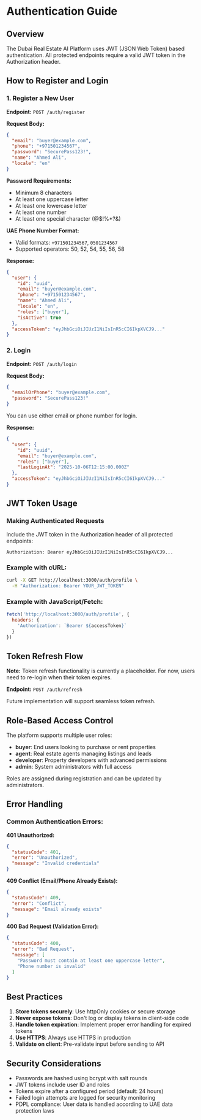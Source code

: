 # Authentication Guide

## Overview

The Dubai Real Estate AI Platform uses JWT (JSON Web Token) based authentication. All protected endpoints require a valid JWT token in the Authorization header.

## How to Register and Login

### 1. Register a New User

**Endpoint:** `POST /auth/register`

**Request Body:**
```json
{
  "email": "buyer@example.com",
  "phone": "+971501234567",
  "password": "SecurePass123!",
  "name": "Ahmed Ali",
  "locale": "en"
}
```

**Password Requirements:**
- Minimum 8 characters
- At least one uppercase letter
- At least one lowercase letter
- At least one number
- At least one special character (@$!%*?&)

**UAE Phone Number Format:**
- Valid formats: `+971501234567`, `0501234567`
- Supported operators: 50, 52, 54, 55, 56, 58

**Response:**
```json
{
  "user": {
    "id": "uuid",
    "email": "buyer@example.com",
    "phone": "+971501234567",
    "name": "Ahmed Ali",
    "locale": "en",
    "roles": ["buyer"],
    "isActive": true
  },
  "accessToken": "eyJhbGciOiJIUzI1NiIsInR5cCI6IkpXVCJ9..."
}
```

### 2. Login

**Endpoint:** `POST /auth/login`

**Request Body:**
```json
{
  "emailOrPhone": "buyer@example.com",
  "password": "SecurePass123!"
}
```

You can use either email or phone number for login.

**Response:**
```json
{
  "user": {
    "id": "uuid",
    "email": "buyer@example.com",
    "roles": ["buyer"],
    "lastLoginAt": "2025-10-06T12:15:00.000Z"
  },
  "accessToken": "eyJhbGciOiJIUzI1NiIsInR5cCI6IkpXVCJ9..."
}
```

## JWT Token Usage

### Making Authenticated Requests

Include the JWT token in the Authorization header of all protected endpoints:

```
Authorization: Bearer eyJhbGciOiJIUzI1NiIsInR5cCI6IkpXVCJ9...
```

### Example with cURL:

```bash
curl -X GET http://localhost:3000/auth/profile \
  -H "Authorization: Bearer YOUR_JWT_TOKEN"
```

### Example with JavaScript/Fetch:

```javascript
fetch('http://localhost:3000/auth/profile', {
  headers: {
    'Authorization': `Bearer ${accessToken}`
  }
})
```

## Token Refresh Flow

**Note:** Token refresh functionality is currently a placeholder. For now, users need to re-login when their token expires.

**Endpoint:** `POST /auth/refresh`

Future implementation will support seamless token refresh.

## Role-Based Access Control

The platform supports multiple user roles:

- **buyer**: End users looking to purchase or rent properties
- **agent**: Real estate agents managing listings and leads
- **developer**: Property developers with advanced permissions
- **admin**: System administrators with full access

Roles are assigned during registration and can be updated by administrators.

## Error Handling

### Common Authentication Errors:

**401 Unauthorized:**
```json
{
  "statusCode": 401,
  "error": "Unauthorized",
  "message": "Invalid credentials"
}
```

**409 Conflict (Email/Phone Already Exists):**
```json
{
  "statusCode": 409,
  "error": "Conflict",
  "message": "Email already exists"
}
```

**400 Bad Request (Validation Error):**
```json
{
  "statusCode": 400,
  "error": "Bad Request",
  "message": [
    "Password must contain at least one uppercase letter",
    "Phone number is invalid"
  ]
}
```

## Best Practices

1. **Store tokens securely**: Use httpOnly cookies or secure storage
2. **Never expose tokens**: Don't log or display tokens in client-side code
3. **Handle token expiration**: Implement proper error handling for expired tokens
4. **Use HTTPS**: Always use HTTPS in production
5. **Validate on client**: Pre-validate input before sending to API

## Security Considerations

- Passwords are hashed using bcrypt with salt rounds
- JWT tokens include user ID and roles
- Tokens expire after a configured period (default: 24 hours)
- Failed login attempts are logged for security monitoring
- PDPL compliance: User data is handled according to UAE data protection laws
